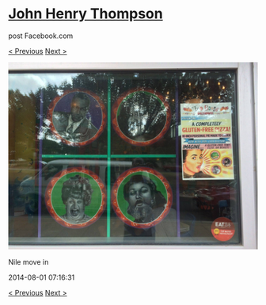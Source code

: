 # [John Henry Thompson](../README.md)
post Facebook.com

[< Previous](2014-08-01-7.md) [Next >](2014-08-01-9.md)

[![](../media/2014-08-01/Nile-move-in-7.jpg)](../README.md)

Nile move in

2014-08-01 07:16:31

[< Previous](2014-08-01-7.md) [Next >](2014-08-01-9.md)